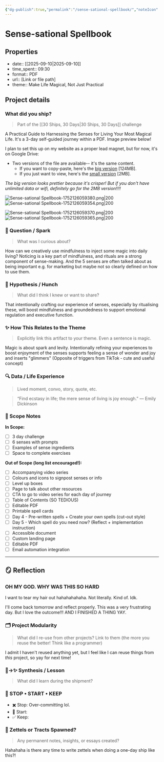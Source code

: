 ```yaml
---
{"dg-publish":true,"permalink":"/sense-sational-spellbook/","noteIcon":"","created":"2025-07-08T13:11","updated":"2025-07-10T17:47"}
---
```



# Sense-sational Spellbook 

## Properties 

- date:: [[2025-09-10\|2025-09-10]]
- time_spent:: 09:30
- format:: PDF
- url:: [Link or file path]
- theme:: Make Life Magical, Not Just Practical

## Project details 

### What did you ship? 
> Part of the [[30 Ships, 30 Days\|30 Ships, 30 Days]] challenge

A Practical Guide to Harnessing the Senses for Living Your Most Magical Life. It's a 3-day self-guided journey within a PDF. Image preview below! 

I plan to set this up on my website as a proper lead magnet, but for now, it's on Google Drive: 
- Two versions of the file are available-- it's the same content. 
	- If you want to copy-paste, here's the [big version](https://drive.google.com/file/d/17wWzPn-L74aGOCLNJbRWLw5FOJ1C1P6C/view?usp=sharing) [124MB]. 
	- If you just want to view, here's the [small version](https://drive.google.com/file/d/17wWzPn-L74aGOCLNJbRWLw5FOJ1C1P6C/view?usp=sharing) [2MB]. 

_The big version looks prettier because it's crisper! But if you don't have unlimited data or wifi, definitely go for the 2MB version!!!!_

![Sense-sational Spellbook-1752126059380.png|200](/img/user/Resources/Attachments/Sense-sational%20Spellbook-1752126059380.png)![Sense-sational Spellbook-1752126059354.png|200](/img/user/Resources/Attachments/Sense-sational%20Spellbook-1752126059354.png)

![Sense-sational Spellbook-1752126059370.png|200](/img/user/Resources/Attachments/Sense-sational%20Spellbook-1752126059370.png)![Sense-sational Spellbook-1752126059365.png|200](/img/user/Resources/Attachments/Sense-sational%20Spellbook-1752126059365.png)
### 🌱 Question / Spark
> What was I curious about?

How can we creatively use mindfulness to inject some magic into daily living? Noticing is a key part of mindfulness, and rituals are a strong component of sense-making. And the 5 senses are often talked about as being important e.g. for marketing but maybe not so clearly defined on how to use them. 
### 🧠 Hypothesis / Hunch
> What did I think I knew or want to share?


That intentionally crafting our experience of senses, especially by ritualising these, will boost mindfulness and groundedness to support emotional regulation and executive function. 
### ✨ How This Relates to the Theme 
> Explicitly link this artifact to your theme. Even a sentence is magic.


Magic is about spark and levity. Intentionally refining your experiences to boost enjoyment of the senses supports feeling a sense of wonder and joy and inserts "glimmers" (Opposite of triggers from TikTok ‐ cute and useful concept)

### 🔍 Data / Life Experience
> Lived moment, convo, story, quote, etc.

> “Find ecstasy in life; the mere sense of living is joy enough.”
― Emily Dickinson


### 🧰 Scope Notes
**In Scope:**  
- [ ] 3 day challenge
- [ ] 6 senses with prompts
- [ ] Examples of sense ingredients 
- [ ] Space to complete exercises

**Out of Scope (long list encouraged!):**  
- [ ] Accompanying video series 
- [ ] Colours and icons to signpost senses or info 
- [ ] Level up boxes 
- [ ] Page to talk about other resources 
- [ ] CTA to go to video series for each day of journey 
- [ ] Table of Contents (SO TEDIOUS)
- [ ] Editable PDF
- [ ] Printable spell cards
- [ ] Day 4 - Pre-written spells + Create your own spells (cut-out style)
- [ ] Day 5 - Which spell do you need now? (Reflect + implementation instruction)
- [ ] Accessible document 
- [ ] Custom landing page 
- [ ] Editable PDF 
- [ ] Email automation integration 

---
## 🪞 Reflection 

### OH MY GOD. WHY WAS THIS SO HARD
I want to tear my hair out hahahahahaha. Not literally. Kind of. Idk. 

I'll come back tomorrow and reflect properly. This was a very frustrating day. But I love the outcome!!! AND I FINISHED A THING YAY.

### 🗂️ Project Modularity 
> What did I re-use from other projects? Link to them (the more you reuse the better! Think like a programmer)

I admit I haven't reused anything yet, but I feel like I can reuse things from _this_ project, so yay for next time!

### 🧠→✨ Synthesis / Lesson
> What did I learn during the shipment?

### 🧭 STOP • START • KEEP
- ✖️ Stop:  Over-committing lol. 
- 🔁 Start:  
- ✅ Keep:  

### 🧠 Zettels or Tracts Spawned?
> Any permanent notes, insights, or essays created?

Hahahaha is there any time to write zettels when doing a one-day ship like this?! 